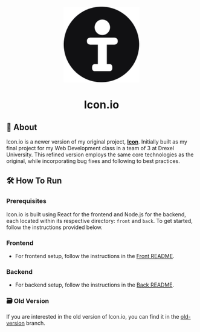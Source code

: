 <p align="center">
    <img alt="Icon.io Logo" src="https://github.com/ryangandev/icon.io/blob/main/front/public/favicon.ico" height="auto" width="200">
</p>

<h1 align="center">Icon.io</h1>

## 🚀 About

Icon.io is a newer version of my original project, [**Icon**](https://github.com/ryangandev/icon.io/tree/old-version). Initially built as my final project for my Web Development class in a team of 3 at Drexel University. This refined version employs the same core technologies as the original, while incorporating bug fixes and following to best practices.

## 🛠️ How To Run

### Prerequisites

Icon.io is built using React for the frontend and Node.js for the backend, each located within its respective directory: `front` and `back`. To get started, follow the instructions provided below.

### Frontend

-   For frontend setup, follow the instructions in the [Front README]().

### Backend

-   For backend setup, follow the instructions in the [Back README]().

### 🗃️ Old Version

If you are interested in the old version of Icon.io, you can find it in the [old-version](https://github.com/ryangandev/icon.io/blob/old-version/README.md) branch.
